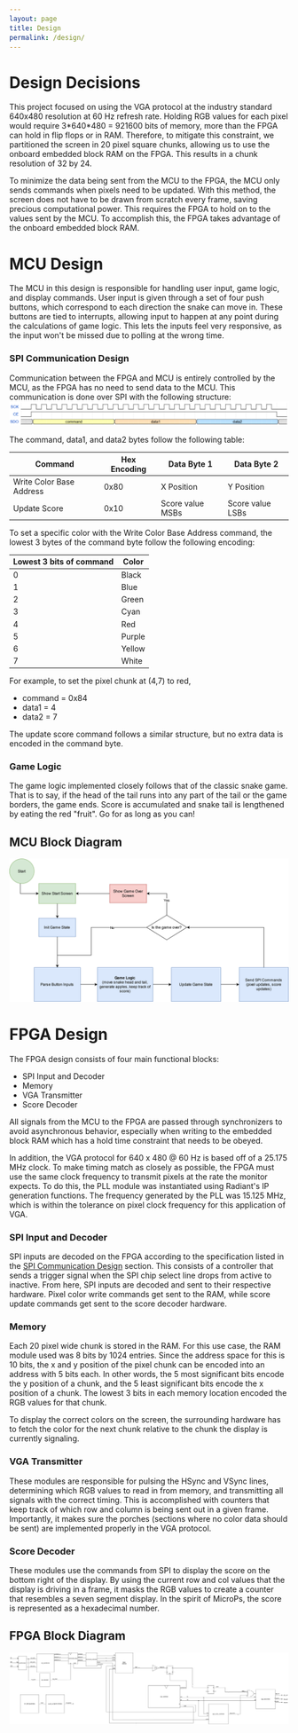 ```yaml
---
layout: page
title: Design
permalink: /design/
---
```

# Design Decisions
This project focused on using the VGA protocol at the industry standard 640x480 resolution at 60 Hz refresh rate. Holding RGB values for each pixel would require 3\*640\*480 = 921600 bits of memory, more than the FPGA can hold in flip flops or in RAM. Therefore, to mitigate this constraint, we partitioned the screen in 20 pixel square chunks, allowing us to use the onboard embedded block RAM on the FPGA. This results in a chunk resolution of 32 by 24. 

To minimize the data being sent from the MCU to the FPGA, the MCU only sends commands when pixels need to be updated. With this method, the screen does not have to be drawn from scratch every frame, saving precious computational power. This requires the FPGA to hold on to the values sent by the MCU. To accomplish this, the FPGA takes advantage of the onboard embedded block RAM. 


# MCU Design
The MCU in this design is responsible for handling user input, game logic, and display commands. User input is given through a set of four push buttons, which correspond to each direction the snake can move in. These buttons are tied to interrupts, allowing input to happen at any point during the calculations of game logic. This lets the inputs feel very responsive, as the input won't be missed due to polling at the wrong time. 

### SPI Communication Design
Communication between the FPGA and MCU is entirely controlled by the MCU, as the FPGA has no need to send data to the MCU. This communication is done over SPI with the following structure:
![SPI Timing Diagram](./assets/img/spi_timing.png)

The command, data1, and data2 bytes follow the following table:


| Command | Hex Encoding | Data Byte 1 | Data Byte 2 |
| ------- | ------------ | ----------- | ----------- |
| Write Color Base Address | 0x80 | X Position | Y Position |
| Update Score | 0x10 | Score value MSBs | Score value LSBs |


To set a specific color with the Write Color Base Address command, the lowest 3 bytes of the command byte follow the following encoding:


| Lowest 3 bits of command | Color |
| ------------------------ | ----- |
| 0 | Black |
| 1 | Blue |
| 2 | Green |
| 3 | Cyan |
| 4 | Red |
| 5 | Purple |
| 6 | Yellow |
| 7 | White |


For example, to set the pixel chunk at (4,7) to red,
- command = 0x84
- data1 = 4
- data2 = 7

The update score command follows a similar structure, but no extra data is encoded in the command byte.

### Game Logic
The game logic implemented closely follows that of the classic snake game. That is to say, if the head of the tail runs into any part of the tail or the game borders, the game ends. Score is accumulated and snake tail is lengthened by eating the red "fruit". Go for as long as you can!


## MCU Block Diagram

![MCU Block Diagram](./assets/img/MCU_Block_Diagram.png)

# FPGA Design

The FPGA design consists of four main functional blocks:
- SPI Input and Decoder
- Memory 
- VGA Transmitter
- Score Decoder

All signals from the MCU to the FPGA are passed through synchronizers to avoid asynchronous behavior, especially when writing to the embedded block RAM which has a hold time constraint that needs to be obeyed. 

In addition, the VGA protocol for 640 x 480 @ 60 Hz is based off of a 25.175 MHz clock. To make timing match as closely as possible, the FPGA must use the same clock frequency to transmit pixels at the rate the monitor expects. To do this, the PLL module was instantiated using Radiant's IP generation functions. The frequency generated by the PLL was 15.125 MHz, which is within the tolerance on pixel clock frequency for this application of VGA. 

### SPI Input and Decoder

SPI inputs are decoded on the FPGA according to the specification listed in the [SPI Communication Design](#spi-communication-design) section. This consists of a controller that sends a trigger signal when the SPI chip select line drops from active to inactive. From here, SPI inputs are decoded and sent to their respective hardware. Pixel color write commands get sent to the RAM, while score update commands get sent to the score decoder hardware.

### Memory

Each 20 pixel wide chunk is stored in the RAM. For this use case, the RAM module used was 8 bits by 1024 entries. Since the address space for this is 10 bits, the x and y position of the pixel chunk can be encoded into an address with 5 bits each. In other words, the 5 most significant bits encode the y position of a chunk, and the 5 least significant bits encode the x position of a chunk. The lowest 3 bits in each memory location encoded the RGB values for that chunk.

To display the correct colors on the screen, the surrounding hardware has to fetch the color for the next chunk relative to the chunk the display is currently signaling.

### VGA Transmitter

These modules are responsible for pulsing the HSync and VSync lines, determining which RGB values to read in from memory, and transmitting all signals with the correct timing. This is accomplished with counters that keep track of which row and column is being sent out in a given frame. Importantly, it makes sure the porches (sections where no color data should be sent) are implemented properly in the VGA protocol.

### Score Decoder

These modules use the commands from SPI to display the score on the bottom right of the display. By using the current row and col values that the display is driving in a frame, it masks the RGB values to create a counter that resembles a seven segment display. In the spirit of MicroPs, the score is represented as a hexadecimal number. 

## FPGA Block Diagram

![FPGA Block Diagram](./assets/img/FPGA_BD.png)
